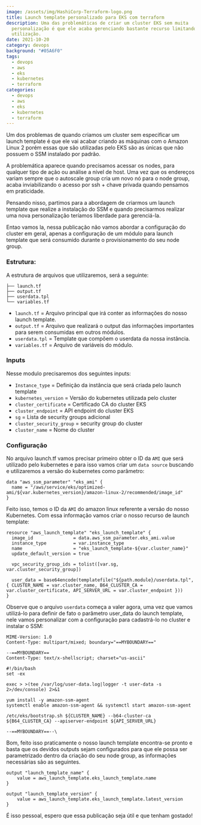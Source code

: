 ```yaml
---
image: /assets/img/HashiCorp-Terraform-logo.png
title: Launch template personalizado para EKS com terraform
description: Uma das problemáticas de criar um cluster EKS sem muita
  personalização é que ele acaba gerenciando bastante recurso limitando a sua
  utilização.
date: 2021-10-20
category: devops
background: "#05A6F0"
tags:
  - devops
  - aws
  - eks
  - kubernetes
  - terraform
categories:
  - devops
  - aws
  - eks
  - kubernetes
  - terraform
---
```

Um dos problemas de quando criamos um cluster sem especificar um launch template é que ele vai acabar criando as máquinas com o Amazon Linux 2 porém essas que são utilizadas pelo EKS são as únicas que não possuem o SSM instalado por padrão.

A problemática aparece quando precisamos acessar os nodes, para qualquer tipo de ação ou análise a nível de host. Uma vez que os endereços variam sempre que o autoscale group cria um novo nó para o node group, acaba inviabilizando o acesso por ssh + chave privada quando pensamos em praticidade.

Pensando nisso, partimos para a abordagem de criarmos um launch template que realize a instalação do SSM e quando precisarmos realizar uma nova personalização teríamos liberdade para gerenciá-la. 

Entao vamos la, nessa publicação não vamos abordar a configuração do cluster em geral, apenas a configuração de um módulo para launch template que será consumido durante o provisionamento do seu node group.

### Estrutura:

A estrutura de arquivos que utilizaremos, será a seguinte:

```
├── launch.tf
├── output.tf
├── userdata.tpl
└── variables.tf
```

* `launch.tf` = Arquivo principal que irá conter as informações do nosso launch template.
* `output.tf` = Arquivo que realizará o output das informações importantes para serem consumidas em outros módulos.
* `userdata.tpl` = Template que compõem o userdata da nossa instância.
* `variables.tf` = Arquivo de variáveis do módulo.

### Inputs
Nesse modulo precisaremos dos seguintes inputs:

* `Instance_type` = Definição da instância que será criada pelo launch template
* `kubernetes_version` = Versão do kubernetes utilizada pelo cluster
* `cluster_certificate` = Certificado CA do cluster EKS
* `cluster_endpoint` = API endpoint do cluster EKS
* `sg` = Lista de security groups adicional
* `cluster_security_group` = security group do cluster
* `cluster_name` = Nome do cluster
 
### Configuração

No arquivo launch.tf vamos precisar primeiro obter o ID da `AMI` que será utilizado pelo kubernetes e para isso vamos criar um `data source` buscando e utilizaremos a versão do kubernetes como parâmetro:

```
data "aws_ssm_parameter" "eks_ami" {
  name = "/aws/service/eks/optimized-ami/${var.kubernetes_version}/amazon-linux-2/recommended/image_id"
}
```

Feito isso, temos o ID da `AMI` do amazon linux referente a versão do nosso Kubernetes. Com essa informação vamos criar o nosso recurso de launch template:

```
resource "aws_launch_template" "eks_launch_template" {
  image_id               = data.aws_ssm_parameter.eks_ami.value
  instance_type          = var.instance_type
  name                   = "eks_launch_template-${var.cluster_name}"
  update_default_version = true
  
  vpc_security_group_ids = tolist([var.sg, var.cluster_security_group])

  user_data = base64encode(templatefile("${path.module}/userdata.tpl", { CLUSTER_NAME = var.cluster_name, B64_CLUSTER_CA = var.cluster_certificate, API_SERVER_URL = var.cluster_endpoint }))
}
```

Observe que o arquivo `userdata` começa a valer agora, uma vez que vamos utilizá-lo para definir de fato o parâmetro user_data do launch template, nele vamos personalizar com a configuração para cadastrá-lo no cluster e instalar o SSM:

```
MIME-Version: 1.0
Content-Type: multipart/mixed; boundary="==MYBOUNDARY=="

--==MYBOUNDARY==
Content-Type: text/x-shellscript; charset="us-ascii"

#!/bin/bash
set -ex

exec > >(tee /var/log/user-data.log|logger -t user-data -s 2>/dev/console) 2>&1

yum install -y amazon-ssm-agent
systemctl enable amazon-ssm-agent && systemctl start amazon-ssm-agent

/etc/eks/bootstrap.sh ${CLUSTER_NAME} --b64-cluster-ca ${B64_CLUSTER_CA} --apiserver-endpoint ${API_SERVER_URL}

--==MYBOUNDARY==--\
```

Bom, feito isso praticamente o nosso launch template encontra-se pronto e basta que os devidos outputs sejam configurados para que ele possa ser parametrizado dentro da criação do seu node group, as informações necessárias são as seguintes.

```
output "launch_template_name" {
    value = aws_launch_template.eks_launch_template.name
}

output "launch_template_version" {
    value = aws_launch_template.eks_launch_template.latest_version
}
```

É isso pessoal, espero que essa publicação seja útil  e que tenham gostado!